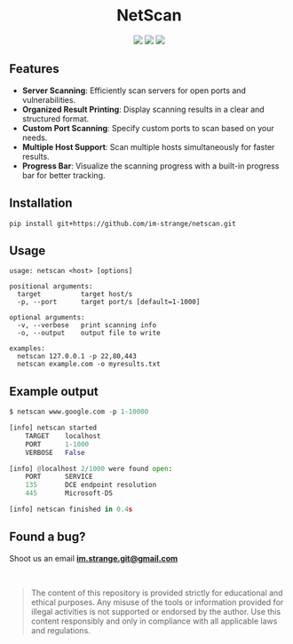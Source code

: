 <h1 align="center"> NetScan </h1>

 <p align="center">
 <img src="https://img.shields.io/badge/License-MIT-blue?style=for-the-badge">
 <img src="https://img.shields.io/badge/Netscan-1.2.0-red?style=for-the-badge">
 <img src="https://img.shields.io/badge/Python-3.11.1-blue?style=for-the-badge">
</p>

## Features
- **Server Scanning**: Efficiently scan servers for open ports and vulnerabilities.
- **Organized Result Printing**: Display scanning results in a clear and structured format.
- **Custom Port Scanning**: Specify custom ports to scan based on your needs.
- **Multiple Host Support**: Scan multiple hosts simultaneously for faster results.
- **Progress Bar**: Visualize the scanning progress with a built-in progress bar for better tracking.


## Installation
```
pip install git+https://github.com/im-strange/netscan.git
```

## Usage
```
usage: netscan <host> [options]

positional arguments:
  target          target host/s
  -p, --port      target port/s [default=1-1000]

optional arguments:
  -v, --verbose   print scanning info
  -o, --output    output file to write

examples:
  netscan 127.0.0.1 -p 22,80,443
  netscan example.com -o myresults.txt
```

## Example output
```python
$ netscan www.google.com -p 1-10000

[info] netscan started
    TARGET    localhost
    PORT      1-1000
    VERBOSE   False

[info] @localhost 2/1000 were found open:
    PORT      SERVICE
    135       DCE endpoint resolution
    445       Microsoft-DS

[info] netscan finished in 0.4s

```

## Found a bug?
Shoot us an email **im.strange.git@gmail.com**

<br>

> The content of this repository is provided strictly for educational and ethical purposes. Any misuse of the tools or information provided for illegal activities is not supported or endorsed by the author. Use this content responsibly and only in compliance with all applicable laws and regulations.
